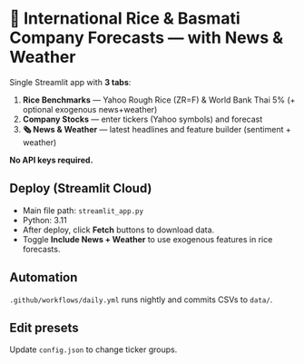 
# 🌾 International Rice & Basmati Company Forecasts — with News & Weather

Single Streamlit app with **3 tabs**:
1) **Rice Benchmarks** — Yahoo Rough Rice (ZR=F) & World Bank Thai 5% (+ optional exogenous news+weather)
2) **Company Stocks** — enter tickers (Yahoo symbols) and forecast
3) **🗞 News & Weather** — latest headlines and feature builder (sentiment + weather)

**No API keys required.**

## Deploy (Streamlit Cloud)
- Main file path: `streamlit_app.py`
- Python: 3.11
- After deploy, click **Fetch** buttons to download data.
- Toggle **Include News + Weather** to use exogenous features in rice forecasts.

## Automation
`.github/workflows/daily.yml` runs nightly and commits CSVs to `data/`.

## Edit presets
Update `config.json` to change ticker groups.

